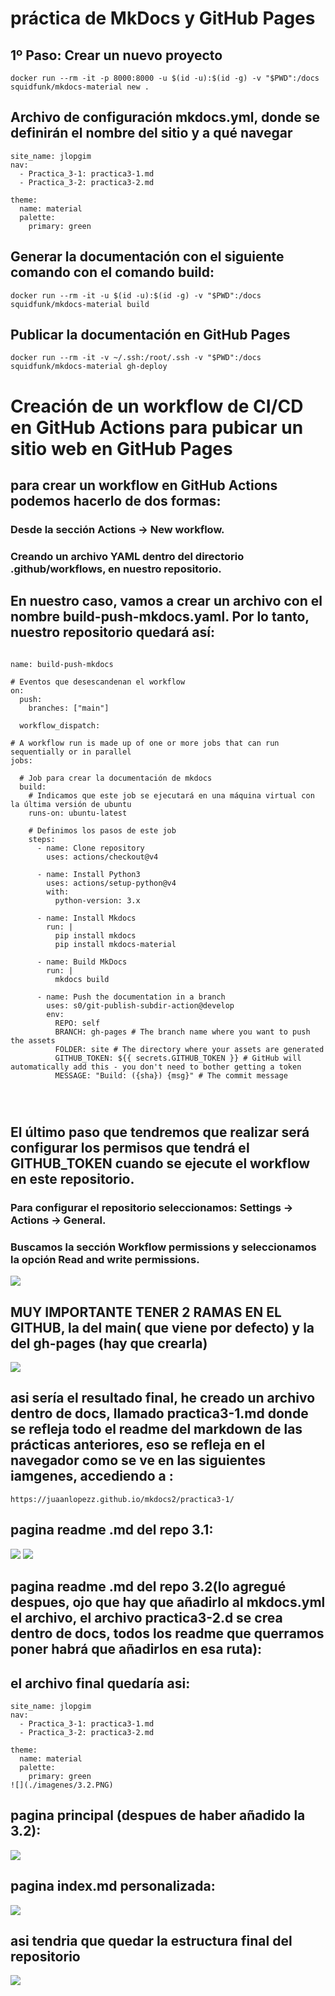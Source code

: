 # práctica de MkDocs y GitHub Pages

## 1º Paso: Crear un nuevo proyecto

```
docker run --rm -it -p 8000:8000 -u $(id -u):$(id -g) -v "$PWD":/docs squidfunk/mkdocs-material new .
```

## Archivo de configuración mkdocs.yml, donde se definirán el nombre del sitio y a qué navegar
```
site_name: jlopgim
nav:
  - Practica_3-1: practica3-1.md 
  - Practica_3-2: practica3-2.md 

theme:
  name: material
  palette:
    primary: green
```
## Generar la documentación con el siguiente comando con el comando build:
```
docker run --rm -it -u $(id -u):$(id -g) -v "$PWD":/docs squidfunk/mkdocs-material build
```

## Publicar la documentación en GitHub Pages
```
docker run --rm -it -v ~/.ssh:/root/.ssh -v "$PWD":/docs squidfunk/mkdocs-material gh-deploy
```

# Creación de un workflow de CI/CD en GitHub Actions para pubicar un sitio web en GitHub Pages
## para crear un workflow en GitHub Actions podemos hacerlo de dos formas:

### Desde la sección Actions -> New workflow.
### Creando un archivo YAML dentro del directorio .github/workflows, en nuestro repositorio.

## En nuestro caso, vamos a crear un archivo con el nombre build-push-mkdocs.yaml. Por lo tanto, nuestro repositorio quedará así:
```

name: build-push-mkdocs

# Eventos que desescandenan el workflow
on:
  push:
    branches: ["main"]

  workflow_dispatch:

# A workflow run is made up of one or more jobs that can run sequentially or in parallel
jobs:

  # Job para crear la documentación de mkdocs
  build:
    # Indicamos que este job se ejecutará en una máquina virtual con la última versión de ubuntu
    runs-on: ubuntu-latest
    
    # Definimos los pasos de este job
    steps:
      - name: Clone repository
        uses: actions/checkout@v4

      - name: Install Python3
        uses: actions/setup-python@v4
        with:
          python-version: 3.x

      - name: Install Mkdocs
        run: |
          pip install mkdocs
          pip install mkdocs-material 

      - name: Build MkDocs
        run: |
          mkdocs build

      - name: Push the documentation in a branch
        uses: s0/git-publish-subdir-action@develop
        env:
          REPO: self
          BRANCH: gh-pages # The branch name where you want to push the assets
          FOLDER: site # The directory where your assets are generated
          GITHUB_TOKEN: ${{ secrets.GITHUB_TOKEN }} # GitHub will automatically add this - you don't need to bother getting a token
          MESSAGE: "Build: ({sha}) {msg}" # The commit message




```
## El último paso que tendremos que realizar será configurar los permisos que tendrá el GITHUB_TOKEN cuando se ejecute el workflow en este repositorio.

### Para configurar el repositorio seleccionamos: Settings -> Actions -> General.

### Buscamos la sección Workflow permissions y seleccionamos la opción Read and write permissions.
![](./imagenes/permisos.PNG)

## MUY IMPORTANTE TENER 2 RAMAS EN EL GITHUB, la del main( que viene por defecto) y la del gh-pages (hay que crearla)
![](./imagenes/ramas.PNG)


## asi sería el resultado final, he creado un archivo dentro de docs, llamado practica3-1.md donde se refleja todo el readme del markdown de las prácticas anteriores, eso se refleja en el navegador como se ve en las siguientes iamgenes, accediendo a : 
```
https://juaanlopezz.github.io/mkdocs2/practica3-1/
```
## pagina readme .md del repo 3.1:

![](./imagenes/mkdocs.PNG)
![](./imagenes/mkdocs1.PNG)

## pagina readme .md del repo 3.2(lo agregué despues, ojo que hay que añadirlo al mkdocs.yml el archivo, el archivo practica3-2.d se crea dentro de docs, todos los readme que querramos poner habrá que añadirlos en esa ruta):

## el archivo final quedaría asi:
```
site_name: jlopgim
nav:
  - Practica_3-1: practica3-1.md 
  - Practica_3-2: practica3-2.md 

theme:
  name: material
  palette:
    primary: green
![](./imagenes/3.2.PNG)
```

## pagina principal (despues de haber añadido la 3.2):
![](./imagenes/princip.PNG)

## pagina index.md personalizada:

![](./imagenes/index.PNG)

## asi tendria que quedar la estructura final del repositorio
![](./imagenes/estructura.PNG)